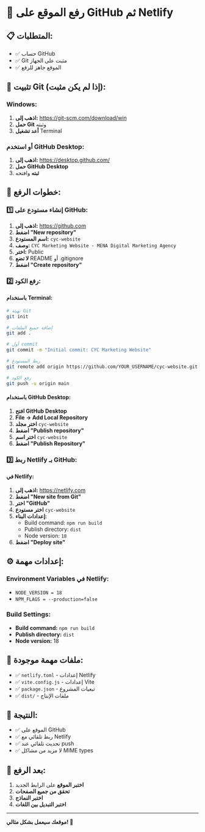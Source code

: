 # 🚀 رفع الموقع على GitHub ثم Netlify

## 📋 المتطلبات:
- ✅ حساب GitHub
- ✅ Git مثبت على الجهاز
- ✅ الموقع جاهز للرفع

## 🔧 تثبيت Git (إذا لم يكن مثبت):

### Windows:
1. **اذهب إلى:** https://git-scm.com/download/win
2. **حمل Git** وثبته
3. **أعد تشغيل** Terminal

### أو استخدم GitHub Desktop:
1. **اذهب إلى:** https://desktop.github.com/
2. **حمل GitHub Desktop**
3. **ثبته** وافتحه

## 🚀 خطوات الرفع:

### 1️⃣ إنشاء مستودع على GitHub:
1. **اذهب إلى:** https://github.com
2. **اضغط "New repository"**
3. **اسم المستودع:** `cyc-website`
4. **وصف:** `CYC Marketing Website - MENA Digital Marketing Agency`
5. **اختر:** Public
6. **لا تضع** README أو .gitignore
7. **اضغط "Create repository"**

### 2️⃣ رفع الكود:

#### باستخدام Terminal:
```bash
# تهيئة Git
git init

# إضافة جميع الملفات
git add .

# أول commit
git commit -m "Initial commit: CYC Marketing Website"

# ربط المستودع
git remote add origin https://github.com/YOUR_USERNAME/cyc-website.git

# رفع الكود
git push -u origin main
```

#### باستخدام GitHub Desktop:
1. **افتح GitHub Desktop**
2. **File → Add Local Repository**
3. **اختر مجلد** `cyc-website`
4. **اضغط "Publish repository"**
5. **اختر اسم** `cyc-website`
6. **اضغط "Publish Repository"**

### 3️⃣ ربط Netlify بـ GitHub:

#### في Netlify:
1. **اذهب إلى:** https://netlify.com
2. **اضغط "New site from Git"**
3. **اختر "GitHub"**
4. **اختر مستودع** `cyc-website`
5. **إعدادات البناء:**
   - Build command: `npm run build`
   - Publish directory: `dist`
   - Node version: `18`
6. **اضغط "Deploy site"**

## ⚙️ إعدادات مهمة:

### Environment Variables في Netlify:
- `NODE_VERSION = 18`
- `NPM_FLAGS = --production=false`

### Build Settings:
- **Build command:** `npm run build`
- **Publish directory:** `dist`
- **Node version:** 18

## 🔧 ملفات مهمة موجودة:
- ✅ `netlify.toml` - إعدادات Netlify
- ✅ `vite.config.js` - إعدادات Vite
- ✅ `package.json` - تبعيات المشروع
- ✅ `dist/` - ملفات الإنتاج

## 🎯 النتيجة:
- ✅ الموقع على GitHub
- ✅ ربط تلقائي مع Netlify
- ✅ تحديث تلقائي عند push
- ✅ لا مزيد من مشاكل MIME types

## 📱 بعد الرفع:
1. **اختبر الموقع** على الرابط الجديد
2. **تحقق من جميع الصفحات**
3. **اختبر النماذج**
4. **اختبر التبديل بين اللغات**

---
**موقعك سيعمل بشكل مثالي! 🎉**







